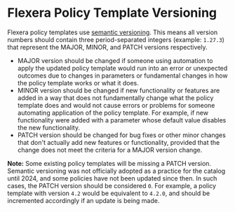 # Flexera Policy Template Versioning

Flexera policy templates use [semantic versioning](https://semver.org/). This means all version numbers should contain three period-separated integers (example: `1.27.3`) that represent the MAJOR, MINOR, and PATCH versions respectively.

- MAJOR version should be changed if someone using automation to apply the updated policy template would run into an error or unexpected outcomes due to changes in parameters or fundamental changes in how the policy template works or what it does.
- MINOR version should be changed if new functionality or features are added in a way that does not fundamentally change what the policy template does and would not cause errors or problems for someone automating application of the policy template. For example, if new functionality were added with a parameter whose default value disables the new functionality.
- PATCH version should be changed for bug fixes or other minor changes that don't actually add new features or functionality, provided that the change does not meet the criteria for a MAJOR version change.

**Note:** Some existing policy templates will be missing a PATCH version. Semantic versioning was not officially adopted as a practice for the catalog until 2024, and some policies have not been updated since then. In such cases, the PATCH version should be considered `0`. For example, a policy template with version `4.2` would be equivalent to `4.2.0`, and should be incremented accordingly if an update is being made.
